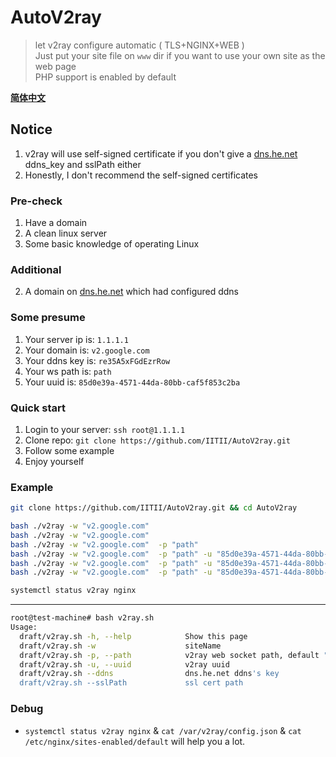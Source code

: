 # AutoV2ray
> let v2ray configure automatic ( TLS+NGINX+WEB )  
> Just put your site file on `www` dir if you want to use your own site as the web page    
> PHP support is enabled by default  

**[简体中文](https://iitii.github.io/2020/02/08/1/)**

## Notice
1. v2ray will use self-signed certificate if you don't give a [dns.he.net](https://dns.he.net) ddns_key and sslPath either
2. Honestly, I don't recommend the self-signed certificates

### Pre-check
1. Have a domain
3. A clean linux server
4. Some basic knowledge of operating Linux

### Additional
2. A domain on [dns.he.net](http://dns.he.net) which had configured ddns

### Some presume
1. Your server ip is: `1.1.1.1`
2. Your domain is: `v2.google.com`
3. Your ddns key is: `re35A5xFGdEzrRow`
4. Your ws path is: `path`
5. Your uuid is: `85d0e39a-4571-44da-80bb-caf5f853c2ba`

### Quick start
1. Login to your server: `ssh root@1.1.1.1`
2. Clone repo: `git clone https://github.com/IITII/AutoV2ray.git`
3. Follow some example
4. Enjoy yourself
### Example

```bash
git clone https://github.com/IITII/AutoV2ray.git && cd AutoV2ray

bash ./v2ray -w "v2.google.com"
bash ./v2ray -w "v2.google.com" 
bash ./v2ray -w "v2.google.com"  -p "path"
bash ./v2ray -w "v2.google.com"  -p "path" -u "85d0e39a-4571-44da-80bb-caf5f853c2ba" 
bash ./v2ray -w "v2.google.com"  -p "path" -u "85d0e39a-4571-44da-80bb-caf5f853c2ba" --ddns "re35A5xFGdEzrRow"
bash ./v2ray -w "v2.google.com"  -p "path" -u "85d0e39a-4571-44da-80bb-caf5f853c2ba" --sslPath "/etc/nginx/ssl"

systemctl status v2ray nginx
```
----

```bash
root@test-machine# bash v2ray.sh
Usage:
  draft/v2ray.sh -h, --help            Show this page
  draft/v2ray.sh -w                    siteName
  draft/v2ray.sh -p, --path            v2ray web socket path, default "/bin/date +"%S" | /usr/bin/base64"
  draft/v2ray.sh -u, --uuid            v2ray uuid
  draft/v2ray.sh --ddns                dns.he.net ddns's key
  draft/v2ray.sh --sslPath             ssl cert path
```
### Debug
* `systemctl status v2ray nginx` & `cat /var/v2ray/config.json` & `cat /etc/nginx/sites-enabled/default` will help you a lot.
